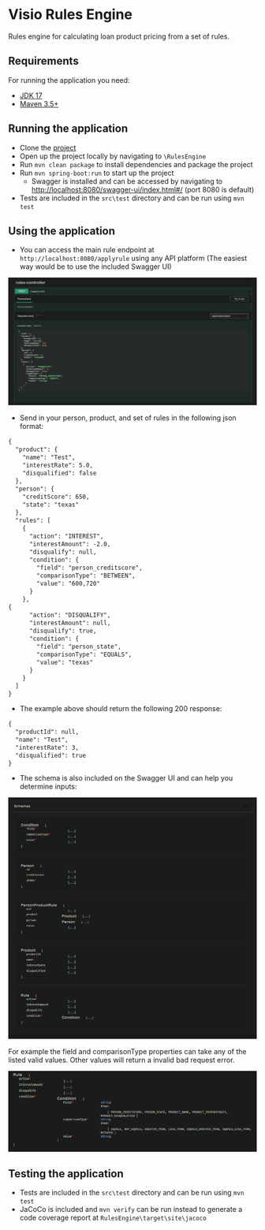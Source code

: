 # Visio Rules Engine
Rules engine for calculating loan product pricing from a set of rules.

## Requirements
For running the application you need:
- [JDK 17](https://www.oracle.com/java/technologies/downloads/#java17)
- [Maven 3.5+](https://maven.apache.org/)

## Running the application
- Clone the [project](https://github.com/stevex249/visio.rulesengine)
- Open up the project locally by navigating to `\RulesEngine`
- Run `mvn clean package` to install dependencies and package the project
- Run `mvn spring-boot:run` to start up the project
    - Swagger is installed and can be accessed by navigating to [http://localhost:8080/swagger-ui/index.html#/](http://localhost:8080/swagger-ui/index.html#/) (port 8080 is default)
- Tests are included in the `src\test` directory and can be run using `mvn test`

## Using the application
- You can access the main rule endpoint at `http://localhost:8080/applyrule` using any API platform (The easiest way would be to use the included Swagger UI)

![Swagger endpoint](src/main/resources/static/swagger_applyrule.png)

- Send in your person, product, and set of rules in the following json format:

```
{
  "product": {
    "name": "Test",
    "interestRate": 5.0,
    "disqualified": false
  },
  "person": {
    "creditScore": 650,
    "state": "texas"
  },
  "rules": [
    {
      "action": "INTEREST",
      "interestAmount": -2.0,
      "disqualify": null,
      "condition": {
        "field": "person_creditscore",
        "comparisonType": "BETWEEN",
        "value": "600,720"
      }
    },
{
      "action": "DISQUALIFY",
      "interestAmount": null,
      "disqualify": true,
      "condition": {
        "field": "person_state",
        "comparisonType": "EQUALS",
        "value": "texas"
      }
    }
  ]
}
```

- The example above should return the following 200 response:

```
{
  "productId": null,
  "name": "Test",
  "interestRate": 3,
  "disqualified": true
}
```

- The schema is also included on the Swagger UI and can help you determine inputs:

![Swagger schema](src/main/resources/static/swagger_schema.png)

For example the field and comparisonType properties can take any of the listed valid values. Other values will return a invalid bad request error.

![Swagger condition schema](src/main/resources/static/swagger_conditionschema.png)

## Testing the application
- Tests are included in the `src\test` directory and can be run using `mvn test`
- JaCoCo is included and `mvn verify` can be run instead to generate a code coverage report at `RulesEngine\target\site\jacoco`